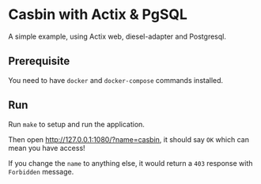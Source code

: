 # Casbin with Actix & PgSQL

A simple example, using Actix web, diesel-adapter and Postgresql.

## Prerequisite

You need to have `docker` and `docker-compose` commands installed.

## Run

Run `make` to setup and run the application.

Then open http://127.0.0.1:1080/?name=casbin, it should say `OK` which can mean you have access!

If you change the `name` to anything else, it would return a `403` response with `Forbidden` message. 
